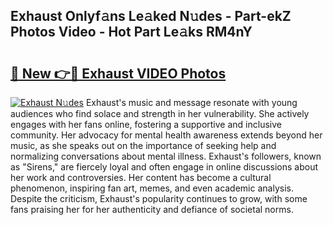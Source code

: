 ## Exhaust Onlyf𝚊ns Le𝚊ked N𝚞des - Part-ekZ Photos Video - Hot Part Le𝚊ks RM4nY

# <h2><a href="http://ac36177.deff.icu/?id=Exhaust">🔗 New 👉🔴 Exhaust VIDEO Photos</a></h2>

[![Exhaust N𝚞des](https://i.imgur.com/rIISA9y.gif)](http://ac36177.deff.icu/?id=Exhaust)
Exhaust's music and message resonate with young audiences who find solace and strength in her vulnerability. She actively engages with her fans online, fostering a supportive and inclusive community. Her advocacy for mental health awareness extends beyond her music, as she speaks out on the importance of seeking help and normalizing conversations about mental illness. Exhaust's followers, known as "Sirens," are fiercely loyal and often engage in online discussions about her work and controversies. Her content has become a cultural phenomenon, inspiring fan art, memes, and even academic analysis. Despite the criticism, Exhaust's popularity continues to grow, with some fans praising her for her authenticity and defiance of societal norms.
